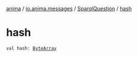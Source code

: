 [anima](../../index.md) / [io.anima.messages](../index.md) / [SparqlQuestion](index.md) / [hash](./hash.md)

# hash

`val hash: `[`ByteArray`](https://kotlinlang.org/api/latest/jvm/stdlib/kotlin/-byte-array/index.html)